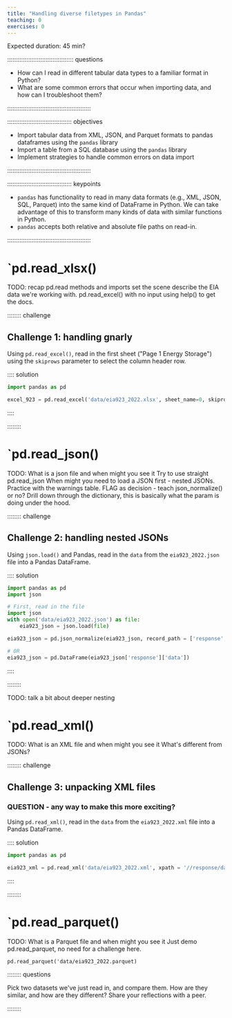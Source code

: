 ```yaml
---
title: "Handling diverse filetypes in Pandas"
teaching: 0
exercises: 0
---
```


Expected duration: 45 min?

:::::::::::::::::::::::::::::::::::::: questions 

- How can I read in different tabular data types to a familiar format in Python?
- What are some common errors that occur when importing data, and how can I troubleshoot them?

::::::::::::::::::::::::::::::::::::::::::::::::

::::::::::::::::::::::::::::::::::::: objectives

- Import tabular data from XML, JSON, and Parquet formats to pandas dataframes using the `pandas` library
- Import a table from a SQL database using the `pandas` library
- Implement strategies to handle common errors on data import

::::::::::::::::::::::::::::::::::::::::::::::::


::::::::::::::::::::::::::::::::::::: keypoints 

- `pandas` has functionality to read in many data formats (e.g., XML, JSON, SQL,
Parquet) into the same kind of DataFrame in Python. We can take advantage of this to
transform many kinds of data with similar functions in Python.
- `pandas` accepts both relative and absolute file paths on read-in.

::::::::::::::::::::::::::::::::::::::::::::::::

# `pd.read_xlsx()

TODO:
recap pd.read methods and imports
set the scene
describe the EIA data we're working with.
pd.read_excel() with no input
using help() to get the docs.

:::::::: challenge

## Challenge 1: handling gnarly 

Using `pd.read_excel()`, read in the first sheet ("Page 1 Energy Storage") using the `skiprows` parameter to select the column header row. 

:::: solution

```python
import pandas as pd

excel_923 = pd.read_excel('data/eia923_2022.xlsx', sheet_name=0, skiprows=)
```

::::

::::::::

# `pd.read_json()

TODO:
What is a json file and when might you see it
Try to use straight pd.read_json
When might you need to load a JSON first - nested JSONs.
Practice with the warnings table.
FLAG as decision - teach json_normalize() or no?
Drill down through the dictionary, this is basically what the param is doing under the hood.

:::::::: challenge

## Challenge 2: handling nested JSONs

Using `json.load()` and Pandas, read in the `data` from the `eia923_2022.json` file into a Pandas DataFrame.

:::: solution

```python
import pandas as pd
import json

# First, read in the file
import json
with open('data/eia923_2022.json') as file:
    eia923_json = json.load(file)

eia923_json = pd.json_normalize(eia923_json, record_path = ['response', 'data'])

# OR
eia923_json = pd.DataFrame(eia923_json['response']['data'])

```

::::

::::::::

TODO:
talk a bit about deeper nesting

# `pd.read_xml()

TODO:
What is an XML file and when might you see it
What's different from JSONs?

:::::::: challenge

## Challenge 3: unpacking XML files
### QUESTION - any way to make this more exciting?

Using `pd.read_xml()`, read in the `data` from the `eia923_2022.xml` file into a Pandas DataFrame.

:::: solution

```python
import pandas as pd

eia923_xml = pd.read_xml('data/eia923_2022.xml', xpath = '//response/data/row')

```
::::

::::::::

# `pd.read_parquet()

TODO:
What is a Parquet file and when might you see it
Just demo pd.read_parquet, no need for a challenge here.

`pd.read_parquet('data/eia923_2022.parquet)`

:::::::: questions

Pick two datasets we've just read in, and compare them. How are they similar, and how are they different? Share your reflections with a peer.

::::::::